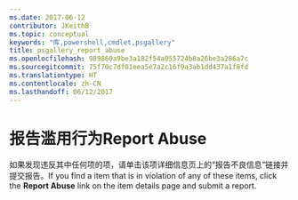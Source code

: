 ```yaml
---
ms.date: 2017-06-12
contributor: JKeithB
ms.topic: conceptual
keywords: "库,powershell,cmdlet,psgallery"
title: psgallery_report_abuse
ms.openlocfilehash: 989860a9be3a182f54a055724b8a26be3a286a7c
ms.sourcegitcommit: 75f70c7df01eea5e7a2c16f9a3ab1dd437a1f8fd
ms.translationtype: HT
ms.contentlocale: zh-CN
ms.lasthandoff: 06/12/2017
---
```

# <a name="report-abuse"></a><span data-ttu-id="a1eaf-103">报告滥用行为</span><span class="sxs-lookup"><span data-stu-id="a1eaf-103">Report Abuse</span></span>

<span data-ttu-id="a1eaf-104">如果发现违反其中任何项的项，请单击该项详细信息页上的“报告不良信息”链接并提交报告。</span><span class="sxs-lookup"><span data-stu-id="a1eaf-104">If you find a item that is in violation of any of these items, click the **Report Abuse** link on the item details page and submit a report.</span></span>

